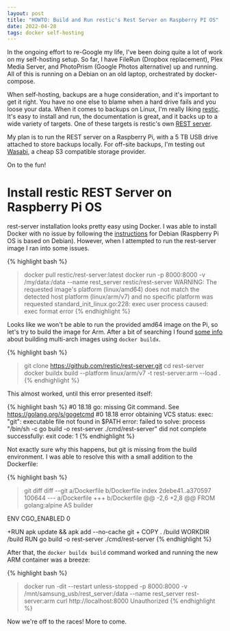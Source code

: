 ```yaml
---
layout: post
title: "HOWTO: Build and Run restic's Rest Server on Raspberry PI OS"
date: 2022-04-28
tags: docker self-hosting
---
```

In the ongoing effort to re-Google my life, I've been doing quite a lot of work on my self-hosting setup. So far, I have FileRun (Dropbox replacement), Plex Media Server, and PhotoPrism (Google Photos alternative) up and running. All of this is running on a Debian on an old laptop, orchestrated by docker-compose.

When self-hosting, backups are a huge consideration, and it's important to get it right. You have no one else to blame when a hard drive fails and you loose your data. When it comes to backups on Linux, I'm really liking [restic](https://restic.readthedocs.io/en/stable/index.html). It's easy to install and run, the documentation is great, and it backs up to a wide variety of targets. One of these targets is restic's own [REST server](https://restic.readthedocs.io/en/stable/index.html).

My plan is to run the REST server on a Raspberry Pi, with a 5 TB USB drive attached to store backups locally. For off-site backups, I'm testing out [Wasabi](https://wasabi.com/), a cheap S3 compatible storage provider.

On to the fun!

# Install restic REST Server on Raspberry Pi OS

rest-server installation looks pretty easy using Docker. I was able to install Docker with no issue by following the [instructions](https://docs.docker.com/engine/install/debian/) for Debian (Raspberry Pi OS is based on Debian). However, when I attempted to run the rest-server image I ran into some issues.

{% highlight bash %}
> docker pull restic/rest-server:latest
> docker run -p 8000:8000 -v /my/data:/data --name rest_server restic/rest-server
WARNING: The requested image's platform (linux/amd64) does not match the detected host platform (linux/arm/v7) and no specific platform was requested
standard_init_linux.go:228: exec user process caused: exec format error
{% endhighlight %}

Looks like we won't be able to run the provided amd64 image on the Pi, so let's try to build the image for Arm. After a bit of searching I found [some info](https://www.docker.com/blog/multi-arch-images/) about building multi-arch images using `docker buildx`.

{% highlight bash %}
> git clone https://github.com/restic/rest-server.git
> cd rest-server
> docker buildx build --platform linux/arm/v7 -t rest-server:arm --load .
{% endhighlight %}

This almost worked, until this error presented itself:

{% highlight bash %}
#0 18.18 go: missing Git command. See https://golang.org/s/gogetcmd
#0 18.18 error obtaining VCS status: exec: "git": executable file not found in $PATH
error: failed to solve: process "/bin/sh -c go build -o rest-server ./cmd/rest-server" did not complete successfully: exit code: 1
{% endhighlight %}

Not exactly sure why this happens, but git is missing from the build environment. I was able to resolve this with a small addition to the Dockerfile:

{% highlight bash %}
> git diff
diff --git a/Dockerfile b/Dockerfile
index 2debe41..a370597 100644
--- a/Dockerfile
+++ b/Dockerfile
@@ -2,6 +2,8 @@ FROM golang:alpine AS builder
 
 ENV CGO_ENABLED 0
 
+RUN apk update && apk add --no-cache git
+
 COPY . /build
 WORKDIR /build
 RUN go build -o rest-server ./cmd/rest-server
{% endhighlight %}

After that, the `docker buildx build` command worked and running the new ARM container was a breeze:

{% highlight bash %}
> docker run -dit --restart unless-stopped -p 8000:8000 -v /mnt/samsung_usb/rest_server:/data --name rest_server rest-server:arm
> curl http://localhost:8000
Unauthorized
{% endhighlight %}

Now we're off to the races! More to come.

